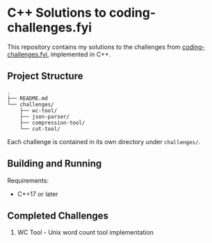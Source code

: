 # C++ Solutions to coding-challenges.fyi

This repository contains my solutions to the challenges from [coding-challenges.fyi](https://codingchallenges.fyi), implemented in C++.

## Project Structure

```
.
├── README.md
└── challenges/
    ├── wc-tool/
    ├── json-parser/
    ├── compression-tool/
    └── cut-tool/
```

Each challenge is contained in its own directory under `challenges/`. 


## Building and Running

Requirements:
- C++17 or later

## Completed Challenges

1. WC Tool - Unix word count tool implementation
